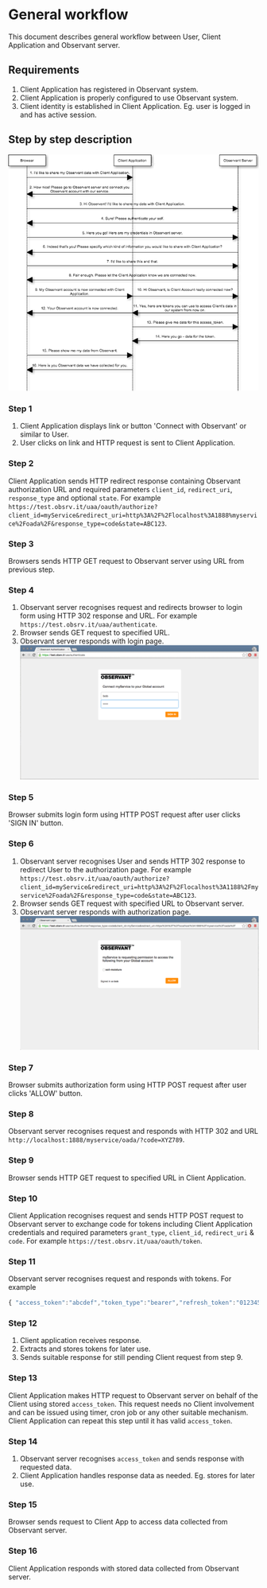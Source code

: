 # General workflow

This document describes general workflow between User, Client Application and Observant server.

## Requirements
1. Client Application has registered in Observant system.
2. Client Application is properly configured to use Observant system.
3. Client identity is established in Client Application. Eg. user is logged in and has active session.

## Step by step description

![alt text][01]

### Step 1
1. Client Application displays link or button 'Connect with Observant' or similar to User.
2. User clicks on link and HTTP request is sent to Client Application.

### Step 2
Client Application sends HTTP redirect response containing Observant authorization URL and required parameters `client_id`, `redirect_uri`, `response_type` and optional `state`.
For example `https://test.obsrv.it/uaa/oauth/authorize?client_id=myService&redirect_uri=http%3A%2F%2Flocalhost%3A1888%myservice%2Foada%2F&response_type=code&state=ABC123`.

### Step 3
Browsers sends HTTP GET request to Observant server using URL from previous step.

### Step 4
1. Observant server recognises request and redirects browser to login form using HTTP 302 response and URL.
For example `https://test.obsrv.it/uaa/authenticate`.
2. Browser sends GET request to specified URL.
3. Observant server responds with login page.
![alt text][02]

### Step 5
Browser submits login form using HTTP POST request after user clicks 'SIGN IN' button.

### Step 6
1. Observant server recognises User and sends HTTP 302 response to redirect User to the authorization page.
For example `https://test.obsrv.it/uaa/oauth/authorize?client_id=myService&redirect_uri=http%3A%2F%2Flocalhost%3A1188%2Fmyservice%2Foada%2F&response_type=code&state=ABC123`.
2. Browser sends GET request with specified URL to Observant server.
3. Observant server responds with authorization page.
![alt text][03]

### Step 7
Browser submits authorization form using HTTP POST request after user clicks 'ALLOW' button.

### Step 8
Observant server recognises request and responds with HTTP 302 and URL `http://localhost:1888/myservice/oada/?code=XYZ789`.

### Step 9
Browser sends HTTP GET request to specified URL in Client Application.

### Step 10
Client Application recognises request and sends HTTP POST request to Observant server to exchange code for tokens including Client Application credentials and required parameters `grant_type`, `client_id`, `redirect_uri` & `code`.
For example `https://test.obsrv.it/uaa/oauth/token`.

### Step 11
Observant server recognises request and responds with tokens.
For example
```javascript
{ "access_token":"abcdef","token_type":"bearer","refresh_token":"0123456789","expires_in":86400,"scope":"accessible-data"}
```

### Step 12
1. Client application receives response.
2. Extracts and stores tokens for later use.
3. Sends suitable response for still pending Client request from step 9.

### Step 13
Client Application makes HTTP request to Observant server on behalf of the Client using stored `access_token`. This request needs no Client involvement and can be issued using timer, cron job or any other suitable mechanism. Client Application can repeat this step until it has valid `access_token`.

### Step 14
1. Observant server recognises `access_token` and sends response with requested data.
2. Client Application handles response data as needed. Eg. stores for later use.

### Step 15
Browser sends request to Client App to access data collected from Observant server.

### Step 16
Client Application responds with stored data collected from Observant server.

[01]: https://github.com/ObservantPtyLtd/oada-client/blob/master/images/workflow.png "Workflow"
[02]: https://github.com/ObservantPtyLtd/oada-client/blob/master/images/02.png "OAuth2 login"
[03]: https://github.com/ObservantPtyLtd/oada-client/blob/master/images/03.png "OAuth2 access grants"
